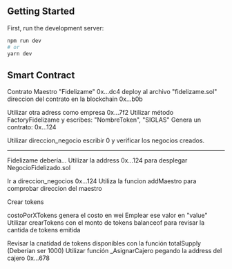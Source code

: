 ## Getting Started

First, run the development server:

```bash
npm run dev
# or
yarn dev
```

## Smart Contract

Contrato Maestro "Fidelizame" 0x...dc4
deploy al archivo "fidelizame.sol"
direccion del contrato en la blockchain 0x...b0b

Utilizar otra adress como empresa 0x...7f2
Utilizar método FactoryFidelizame y escribes: "NombreToken", "SIGLAS"
Genera un contrato: 0x...124

Utilizar direccion_negocio escribir 0 y verificar los negocios creados.

---
Fidelizame debería...
Utilizar la address 0x...124 para desplegar NegocioFidelizado.sol

Ir a direccion_negocios 0x...124
Utiliza la funcion addMaestro para comprobar direccion del maestro

Crear tokens

costoPorXTokens genera el costo en wei
Emplear ese valor en "value"
Utilizar crearTokens con el monto de tokens
balanceof para revisar la cantida de tokens emitida


Revisar la cnatidad de tokens disponibles con la función totalSupply
(Deberían ser 1000)
Utilizar función _AsignarCajero pegando la address del cajero 0x...678

